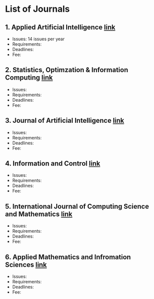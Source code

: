 # List of Journals

## 1. Applied Artificial Intelligence [link](https://www.tandfonline.com/toc/uaai20/current)
- Issues: 14 issues per year
- Requirements:
- Deadlines:
- Fee:

## 2. Statistics, Optimzation & Information Computing [link](http://www.iapress.org/index.php/soic)
- Issues:
- Requirements:
- Deadlines:
- Fee:

## 3. Journal of Artificial Intelligence [link](https://www.jair.org/index.php/jair)
- Issues:
- Requirements:
- Deadlines:
- Fee:

## 4. Information and Control [link](https://www.sciencedirect.com/journal/information-and-control)
- Issues:
- Requirements:
- Deadlines:
- Fee:

## 5. International Journal of Computing Science and Mathematics [link](https://www.inderscience.com/jhome.php?jcode=ijcsm)
- Issues:
- Requirements:
- Deadlines:
- Fee:

## 6. Applied Mathematics and Infromation Sciences [link](http://www.naturalspublishing.com/show.asp?JorID=1&pgid=0)
- Issues:
- Requirements:
- Deadlines:
- Fee:
